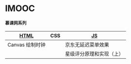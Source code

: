 # IMOOC
#### 慕课网系列
|[HTML](https://github.com/1023byte/Learning-Web/tree/master/IMOOC/HTML)|CSS|[JS](https://github.com/1023byte/Learning-Web/tree/master/IMOOC/JS)|
|----|----|----|
|Canvas 绘制时钟||京东无延迟菜单效果|
|||星级评分原理和实现（上）|

